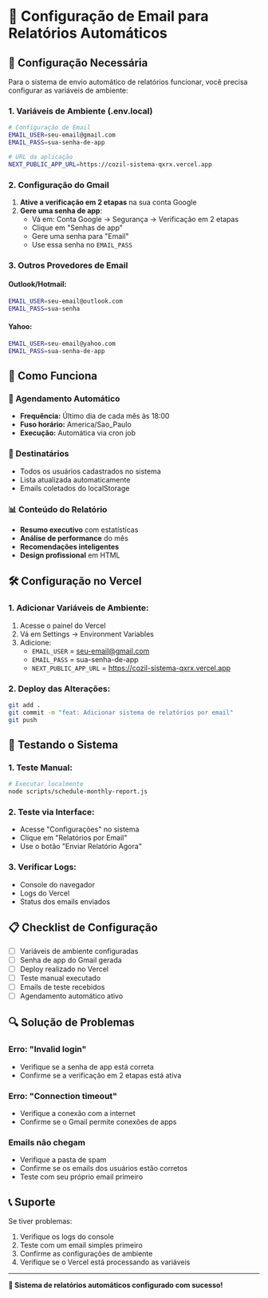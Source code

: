 # 📧 Configuração de Email para Relatórios Automáticos

## 🔧 Configuração Necessária

Para o sistema de envio automático de relatórios funcionar, você precisa configurar as variáveis de ambiente:

### 1. **Variáveis de Ambiente (.env.local)**

```bash
# Configuração de Email
EMAIL_USER=seu-email@gmail.com
EMAIL_PASS=sua-senha-de-app

# URL da aplicação
NEXT_PUBLIC_APP_URL=https://cozil-sistema-qxrx.vercel.app
```

### 2. **Configuração do Gmail**

1. **Ative a verificação em 2 etapas** na sua conta Google
2. **Gere uma senha de app**:
   - Vá em: Conta Google → Segurança → Verificação em 2 etapas
   - Clique em "Senhas de app"
   - Gere uma senha para "Email"
   - Use essa senha no `EMAIL_PASS`

### 3. **Outros Provedores de Email**

#### **Outlook/Hotmail:**
```bash
EMAIL_USER=seu-email@outlook.com
EMAIL_PASS=sua-senha
```

#### **Yahoo:**
```bash
EMAIL_USER=seu-email@yahoo.com
EMAIL_PASS=sua-senha-de-app
```

## 🚀 Como Funciona

### **📅 Agendamento Automático**
- **Frequência:** Último dia de cada mês às 18:00
- **Fuso horário:** America/Sao_Paulo
- **Execução:** Automática via cron job

### **👥 Destinatários**
- Todos os usuários cadastrados no sistema
- Lista atualizada automaticamente
- Emails coletados do localStorage

### **📊 Conteúdo do Relatório**
- **Resumo executivo** com estatísticas
- **Análise de performance** do mês
- **Recomendações inteligentes**
- **Design profissional** em HTML

## 🛠️ Configuração no Vercel

### **1. Adicionar Variáveis de Ambiente:**

1. Acesse o painel do Vercel
2. Vá em Settings → Environment Variables
3. Adicione:
   - `EMAIL_USER` = seu-email@gmail.com
   - `EMAIL_PASS` = sua-senha-de-app
   - `NEXT_PUBLIC_APP_URL` = https://cozil-sistema-qxrx.vercel.app

### **2. Deploy das Alterações:**

```bash
git add .
git commit -m "feat: Adicionar sistema de relatórios por email"
git push
```

## 🧪 Testando o Sistema

### **1. Teste Manual:**
```bash
# Executar localmente
node scripts/schedule-monthly-report.js
```

### **2. Teste via Interface:**
- Acesse "Configurações" no sistema
- Clique em "Relatórios por Email"
- Use o botão "Enviar Relatório Agora"

### **3. Verificar Logs:**
- Console do navegador
- Logs do Vercel
- Status dos emails enviados

## 📋 Checklist de Configuração

- [ ] Variáveis de ambiente configuradas
- [ ] Senha de app do Gmail gerada
- [ ] Deploy realizado no Vercel
- [ ] Teste manual executado
- [ ] Emails de teste recebidos
- [ ] Agendamento automático ativo

## 🔍 Solução de Problemas

### **Erro: "Invalid login"**
- Verifique se a senha de app está correta
- Confirme se a verificação em 2 etapas está ativa

### **Erro: "Connection timeout"**
- Verifique a conexão com a internet
- Confirme se o Gmail permite conexões de apps

### **Emails não chegam**
- Verifique a pasta de spam
- Confirme se os emails dos usuários estão corretos
- Teste com seu próprio email primeiro

## 📞 Suporte

Se tiver problemas:
1. Verifique os logs do console
2. Teste com um email simples primeiro
3. Confirme as configurações de ambiente
4. Verifique se o Vercel está processando as variáveis

---

**🎉 Sistema de relatórios automáticos configurado com sucesso!**

